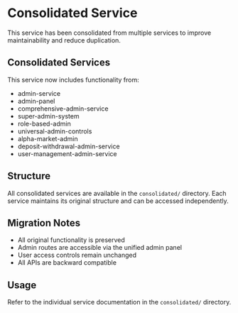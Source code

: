 # Consolidated Service

This service has been consolidated from multiple services to improve maintainability and reduce duplication.

## Consolidated Services

This service now includes functionality from:

- admin-service
- admin-panel
- comprehensive-admin-service
- super-admin-system
- role-based-admin
- universal-admin-controls
- alpha-market-admin
- deposit-withdrawal-admin-service
- user-management-admin-service

## Structure

All consolidated services are available in the `consolidated/` directory.
Each service maintains its original structure and can be accessed independently.

## Migration Notes

- All original functionality is preserved
- Admin routes are accessible via the unified admin panel
- User access controls remain unchanged
- All APIs are backward compatible

## Usage

Refer to the individual service documentation in the `consolidated/` directory.

